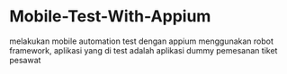 # Mobile-Test-With-Appium
melakukan mobile automation test dengan appium menggunakan robot framework, aplikasi yang di test adalah aplikasi dummy pemesanan tiket pesawat
